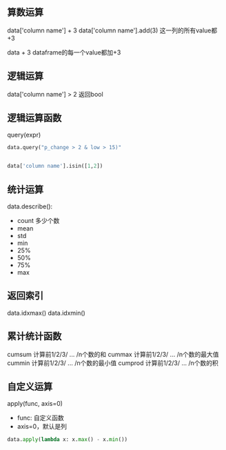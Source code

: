 ## 算数运算

data['column name'] + 3
data['column name'].add(3)
这一列的所有value都+3

data + 3
dataframe的每一个value都加+3

## 逻辑运算

data['column name'] > 2
返回bool

## 逻辑运算函数
query(expr)

``` python
data.query("p_change > 2 & low > 15)"


data['column name'].isin([1,2])
```

## 统计运算
data.describe():
* count 多少个数
* mean
* std
* min
* 25%
* 50%
* 75%
* max


## 返回索引
data.idxmax()
data.idxmin()

## 累计统计函数
cumsum 计算前1/2/3/ ... /n个数的和
cummax 计算前1/2/3/ ... /n个数的最大值
cummin 计算前1/2/3/ ... /n个数的最小值
cumprod 计算前1/2/3/ ... /n个数的积

## 自定义运算
apply(func, axis=0)
* func: 自定义函数
* axis=0，默认是列

``` python
data.apply(lambda x: x.max() - x.min())



